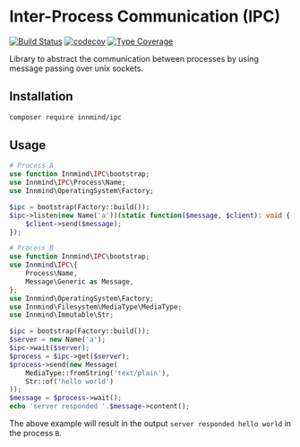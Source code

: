 # Inter-Process Communication (IPC)

[![Build Status](https://github.com/Innmind/IPC/workflows/CI/badge.svg)](https://github.com/Innmind/IPC/actions?query=workflow%3ACI)
[![codecov](https://codecov.io/gh/Innmind/IPC/branch/develop/graph/badge.svg)](https://codecov.io/gh/Innmind/IPC)
[![Type Coverage](https://shepherd.dev/github/Innmind/IPC/coverage.svg)](https://shepherd.dev/github/Innmind/IPC)

Library to abstract the communication between processes by using message passing over unix sockets.

## Installation

```sh
composer require innmind/ipc
```

## Usage

```php
# Process A
use function Innmind\IPC\bootstrap;
use Innmind\IPC\Process\Name;
use Innmind\OperatingSystem\Factory;

$ipc = bootstrap(Factory::build());
$ipc->listen(new Name('a'))(static function($message, $client): void {
    $client->send($message);
});
```

```php
# Process B
use function Innmind\IPC\bootstrap;
use Innmind\IPC\{
    Process\Name,
    Message\Generic as Message,
};
use Innmind\OperatingSystem\Factory;
use Innmind\Filesystem\MediaType\MediaType;
use Innmind\Immutable\Str;

$ipc = bootstrap(Factory::build());
$server = new Name('a');
$ipc->wait($server);
$process = $ipc->get($server);
$process->send(new Message(
    MediaType::fromString('text/plain'),
    Str::of('hello world')
));
$message = $process->wait();
echo 'server responded '.$message->content();
```

The above example will result in the output `server responded hello world` in the process `B`.
